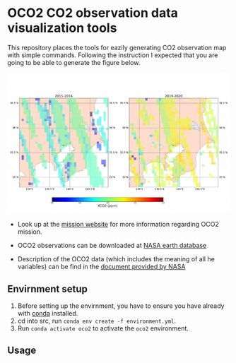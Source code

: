 # OCO2 CO2 observation data visualization tools

This repository places the tools for eazily generating CO2 observation map with simple commands. Following the instruction I expected that you are going to be able to generate the figure below. 



![](example-image-co2obs.png)


- Look up at the [mission website](https://www.jpl.nasa.gov/missions/orbiting-carbon-observatory-2-oco-2) for more information regarding OCO2 mission. 


- OCO2 observations can be downloaded at [NASA earth database](https://disc.gsfc.nasa.gov/datasets/OCO2_L2_Lite_FP_10r/summary?keywords=oco-2)

- Description of the OCO2 data (which includes the meaning of all he variables) can be find in the [document provided by NASA](https://docserver.gesdisc.eosdis.nasa.gov/public/project/OCO/OCO2_OCO3_B10_DUG.pdf) 



## Envirnment setup  


1. Before setting up the envirnment, you have to ensure you have already with [conda](https://conda.io/projects/conda/en/latest/user-guide/install/index.html#installing-conda-on-a-system-that-has-other-python-installations-or-packages) installed. 
2. cd into src, run `conda env create -f environment.yml`. 
3. Run `conda activate oco2` to activate the `oco2` environment. 


## Usage

